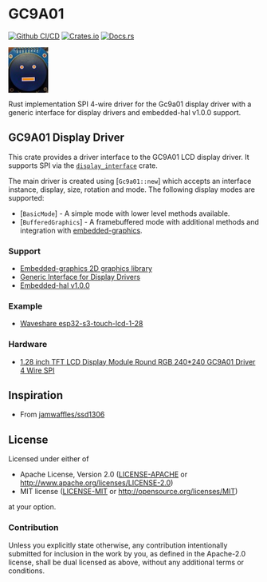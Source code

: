 # GC9A01

<p align="left">
    <a href="https://github.com/initerworker/gc9a01/actions/workflows/rust-release.yml"><img src="https://github.com/initerworker/gc9a01/actions/workflows/rust-release.yml/badge.svg" alt="Github CI/CD"></a>
    <a href="https://crates.io/crates/gc9a01-rs"><img src="https://img.shields.io/crates/v/gc9a01-rs.svg" alt="Crates.io"></a>
    <a href="https://docs.rs/gc9a01-rs"><img src="https://docs.rs/gc9a01-rs/badge.svg" alt="Docs.rs"></a>
</p>

<img src="./images/picture.jpg" alt="Gc9a01-rs" align="center">

Rust implementation SPI 4-wire driver for the Gc9a01 display driver with a generic interface for display drivers and embedded-hal v1.0.0 support.

## GC9A01 Display Driver

This crate provides a driver interface to the GC9A01 LCD display driver. It
supports SPI via the [`display_interface`](https://docs.rs/display_interface) crate.

The main driver is created using [`Gc9a01::new`] which accepts an interface instance, display,
size, rotation and mode. The following display modes are supported:

- [`BasicMode`] - A simple mode with lower level methods available.
- [`BufferedGraphics`] - A framebuffered mode with additional methods and integration with
  [embedded-graphics](https://docs.rs/embedded-graphics).

### Support

- [Embedded-graphics 2D graphics library](https://github.com/embedded-graphics/embedded-graphics)
- [Generic Interface for Display Drivers](https://github.com/therealprof/display-interface)
- [Embedded-hal v1.0.0](https://github.com/rust-embedded/embedded-hal/tree/embedded-hal-v1.0.0)

### Example

- [Waveshare esp32-s3-touch-lcd-1-28](https://github.com/IniterWorker/esp32-s3-touch-lcd-1-28)

### Hardware

- [1.28 inch TFT LCD Display Module Round RGB 240*240 GC9A01 Driver 4 Wire SPI](https://www.aliexpress.com/item/1005001382069930.html)

## Inspiration

- From [jamwaffles/ssd1306](https://github.com/jamwaffles/ssd1306)

## License

Licensed under either of

- Apache License, Version 2.0 ([LICENSE-APACHE](LICENSE-APACHE) or
  http://www.apache.org/licenses/LICENSE-2.0)
- MIT license ([LICENSE-MIT](LICENSE-MIT) or http://opensource.org/licenses/MIT)

at your option.

### Contribution

Unless you explicitly state otherwise, any contribution intentionally submitted for inclusion in the
work by you, as defined in the Apache-2.0 license, shall be dual licensed as above, without any
additional terms or conditions.
